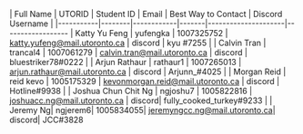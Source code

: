 | Full Name | UTORID | Student ID | Email | Best Way to Contact | Discord Username
|
|-----------|--------|------------|-------|---------------------|------------------
| Katty Yu Feng | yufengka | 1007325752 | katty.yufeng@mail.utoronto.ca | discord | kyu #7255
|
| Calvin Tran | trancal4 | 1007061279 | calvin.tran@mail.utoronto.ca | discord | bluestriker78#0222
|
| Arjun Rathaur | rathaur1 | 1007265013 | arjun.rathaur@mail.utoronto.ca | discord | Arjunn_#4025
|
| Morgan Reid | reid kevo | 1005175329 | kevonmorgan.reid@mail.utoronto.ca | discord | Hotline#9938
|
| Joshua Chun Chit Ng | ngjoshu7 | 1005822816 | joshuacc.ng@mail.utoronto.ca | discord|
fully_cooked_turkey#9233
|
| Jeremy Ng| ngjerem6| 1005834055| jeremyngcc.ng@mail.utoronto.ca| discord| JCC#3828
